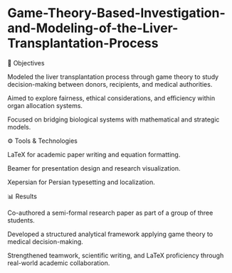 # Game-Theory-Based-Investigation-and-Modeling-of-the-Liver-Transplantation-Process
🎯 Objectives

Modeled the liver transplantation process through game theory to study decision-making between donors, recipients, and medical authorities.

Aimed to explore fairness, ethical considerations, and efficiency within organ allocation systems.

Focused on bridging biological systems with mathematical and strategic models.

⚙️ Tools & Technologies

LaTeX for academic paper writing and equation formatting.

Beamer for presentation design and research visualization.

Xepersian for Persian typesetting and localization.

📊 Results

Co-authored a semi-formal research paper as part of a group of three students.

Developed a structured analytical framework applying game theory to medical decision-making.

Strengthened teamwork, scientific writing, and LaTeX proficiency through real-world academic collaboration.
